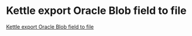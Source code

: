 # Kettle export Oracle Blob field to file
[Kettle export Oracle Blob field to file](https://aiwithcloud.com/2022/09/19/kettle_export_oracle_blob_field_to_file/)
